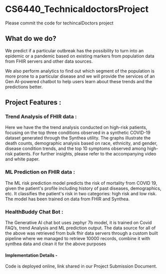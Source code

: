 # CS6440_TechnicaldoctorsProject
Please commit the code for techincalDoctors project

## What do we do?
We predict if a particular outbreak has the possibility to turn into an epidemic or a pandemic based on existing markers from population data from FHIR servers and other data sources.

We also perform analytics to find out which segment of the population is more prone to a particular disease and we will provide the services of an Gen AI-powered chatbot to help users learn about these trends and the predictions better.

## Project Features :

### Trend Analysis of FHIR data :
Here we have the the trend analysis conducted on high-risk patients, focusing on the top three conditions observed in a synthetic COVID-19 dataset generated through the Synthea utility. The graphs illustrate the death counts, demographic analysis based on race, ethnicity, and gender, disease condition trends, and the top 10 symptoms observed among high-risk patients. For further insights, please refer to the accompanying video and white paper.

### ML Prediction on FHIR data :
The ML risk prediction model predicts the risk of mortality from COVID 19, given the patient's profile including history of past diseases, demographics, etc. It classifies the patient's risk in two categories: high risk and low risk. The model has been trained on data from FHIR and Synthea.

### HealthBuddy Chat Bot :
The Generative AI chat bot uses zephyr 7b model, it is trained on Covid FAQ’s, trend Analysis and ML prediction output.
The data source for all of the above was retrieved from bulk fhir data servers through a custom built pipeline where we managed to retrieve 10000 records, combine it with synthea data and clean it for the above purposes

#### Implementation Details -
Code is deployed online, link shared in our Project Submission Document.


  
